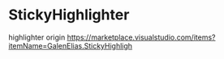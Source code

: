 # StickyHighlighter
highlighter
origin https://marketplace.visualstudio.com/items?itemName=GalenElias.StickyHighligh

